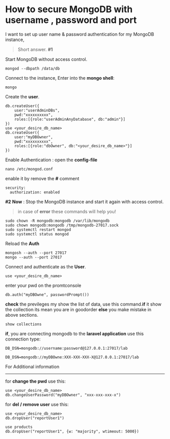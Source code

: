 # How to secure MongoDB with username , password and port
I want to set up user name & password authentication for my MongoDB instance,

>Short answer.
**#1**

Start MongoDB without access control.
```
mongod --dbpath /data/db
```
Connect to the instance, Enter into the **mongo shell**: 
```
mongo
```
Create the **user**.
```
db.createUser({
    user:"userAdminDBs",
    pwd:"xxxxxxxxxx",
    roles:[{role:"userAdminAnyDatabase", db:"admin"}]
})
use <your_desire_db_name>
db.createUser({
    user:"myDBOwner",
    pwd:"xxxxxxxxxx",
    roles:[{role:"dbOwner", db:"<your_desire_db_name>"}]
})
```
Enable Authentication : open the **config-file**
```
nano /etc/mongod.conf
```
enable it by remove the **#** comment
```
security:
  authorization: enabled
```
**#2**
**Now** : Stop the MongoDB instance and start it again with access control.
>in case of **error** these commands will help you!
```
sudo chown -R mongodb:mongodb /var/lib/mongodb
sudo chown mongodb:mongodb /tmp/mongodb-27017.sock    
sudo systemctl restart mongod 
sudo systemctl status mongod 
```
Reload the **Auth**
```
mongosh --auth --port 27017
mongo --auth --port 27017
```
Connect and authenticate as the **User**.
```
use <your_desire_db_name>
```
enter your pwd on the promtconsole
```
db.auth("myDBOwne", passwordPrompt())
```
**check** the previleges my show the list of data, use this command.**if** it show the collection its mean you are in goodorder **else** you make mistake in above sections.
```
show collections
```
**if**, you are connecting mongodb to the **laravel application** use this connection type:
```
DB_DSN=mongodb://username:password@127.0.0.1:27017/lab

DB_DSN=mongodb://myDBOwne:XXX-XXX-XXX-X@127.0.0.1:27017/lab
```



For Additional information
__________________________________________________________________________
for **change the pwd** use this:
```
use <your_desire_db_name>
db.changeUserPassword("myDBOwner", "xxx-xxx-xxx-x")
````
for **del / remove user** use this:
```
use <your_desire_db_name>
db.dropUser("reportUser1")
```
```
use products
db.dropUser("reportUser1", {w: "majority", wtimeout: 5000})
```


[LINK]:https://stackoverflow.com/questions/4881208/how-to-secure-mongodb-with-username-and-password
